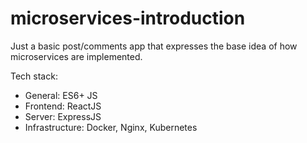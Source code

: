 # microservices-introduction
Just a basic post/comments app that expresses the base idea of how microservices are implemented.

Tech stack:
- General: ES6+ JS
- Frontend: ReactJS
- Server: ExpressJS
- Infrastructure: Docker, Nginx, Kubernetes
